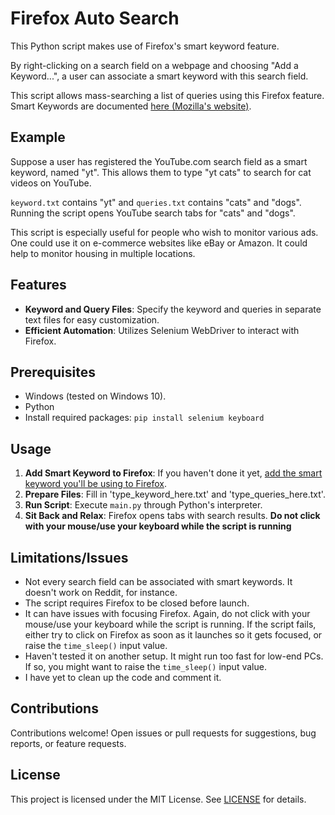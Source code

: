 # Firefox Auto Search

This Python script makes use of Firefox's smart keyword feature.

By right-clicking on a search field on a webpage and choosing "Add a Keyword...", a user can associate a smart keyword with this search field.

This script allows mass-searching a list of queries using this Firefox feature. Smart Keywords are documented [here (Mozilla's website)](https://support.mozilla.org/en-US/kb/how-search-from-address-bar).

## Example

Suppose a user has registered the YouTube.com search field as a smart keyword, named "yt". This allows them to type "yt cats" to search for cat videos on YouTube.

`keyword.txt` contains "yt" and `queries.txt` contains "cats" and "dogs". Running the script opens YouTube search tabs for "cats" and "dogs".

This script is especially useful for people who wish to monitor various ads. One could use it on e-commerce websites like eBay or Amazon. It could help to monitor housing in multiple locations.

## Features

- **Keyword and Query Files**: Specify the keyword and queries in separate text files for easy customization.
- **Efficient Automation**: Utilizes Selenium WebDriver to interact with Firefox.

## Prerequisites

- Windows (tested on Windows 10).
- Python
- Install required packages: `pip install selenium keyboard`

## Usage

1. **Add Smart Keyword to Firefox**: If you haven't done it yet, [add the smart keyword you'll be using to Firefox](https://support.mozilla.org/en-US/kb/how-search-from-address-bar).
2. **Prepare Files**: Fill in 'type_keyword_here.txt' and 'type_queries_here.txt'.
3. **Run Script**: Execute `main.py` through Python's interpreter.
4. **Sit Back and Relax**: Firefox opens tabs with search results. **Do not click with your mouse/use your keyboard while the script is running**

## Limitations/Issues

- Not every search field can be associated with smart keywords. It doesn't work on Reddit, for instance.
- The script requires Firefox to be closed before launch.
- It can have issues with focusing Firefox. Again, do not click with your mouse/use your keyboard while the script is running. If the script fails, either try to click on Firefox as soon as it launches so it gets focused, or raise the `time_sleep()` input value.
- Haven't tested it on another setup. It might run too fast for low-end PCs. If so, you might want to raise the `time_sleep()` input value.
- I have yet to clean up the code and comment it.

## Contributions

Contributions welcome! Open issues or pull requests for suggestions, bug reports, or feature requests.

## License

This project is licensed under the MIT License. See [LICENSE](LICENSE) for details.

